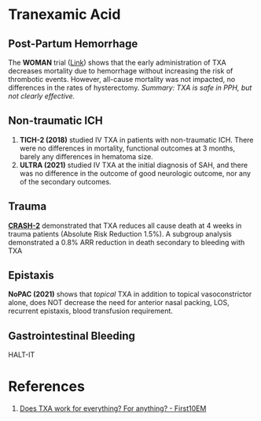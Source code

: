# Tranexamic Acid

## Post-Partum Hemorrhage
The **WOMAN** trial ([Link](https://www.thebottomline.org.uk/summaries/icm/woman-trial/)) shows that the early administration of TXA decreases mortality due to hemorrhage without increasing the risk of thrombotic events. However, all-cause mortality was not impacted, no differences in the rates of hysterectomy. *Summary: TXA is safe in PPH, but not clearly effective.*

## Non-traumatic ICH
1. **TICH-2 (2018)** studied IV TXA in patients with non-traumatic ICH. There were no differences in mortality, functional outcomes at 3 months, barely any differences in hematoma size.
2. **ULTRA (2021)** studied IV TXA at the initial diagnosis of SAH, and there was no difference in the outcome of good neurologic outcome, nor any of the secondary outcomes.

## Trauma
[**CRASH-2**](http://www.thebottomline.org.uk/summaries/icm/crash-2/) demonstrated that TXA reduces all cause death at 4 weeks in trauma patients (Absolute Risk Reduction 1.5%). A subgroup analysis demonstrated a 0.8% ARR reduction in death secondary to bleeding with TXA

## Epistaxis
**NoPAC (2021)** shows that *topical* TXA in addition to topical vasoconstrictor alone, does NOT decrease the need for anterior nasal packing, LOS, recurrent epistaxis, blood transfusion requirement.

## Gastrointestinal Bleeding
HALT-IT


# References
1. [Does TXA work for everything? For anything? - First10EM](https://first10em.com/does-txa-work-for-everything-for-anything/)
